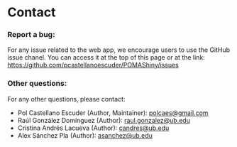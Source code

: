 # Contact

### Report a bug:

For any issue related to the web app, we encourage users to use the GitHub issue chanel. You can access it at the top of this page or at the link: https://github.com/pcastellanoescuder/POMAShiny/issues

### Other questions:

For any other questions, please contact:

  - Pol Castellano Escuder (Author, Maintainer): polcaes@gmail.com
  - Raúl González Domínguez (Author): raul.gonzalez@ub.edu
  - Cristina Andrés Lacueva (Author): candres@ub.edu
  - Alex Sánchez Pla (Author): asanchez@ub.edu
